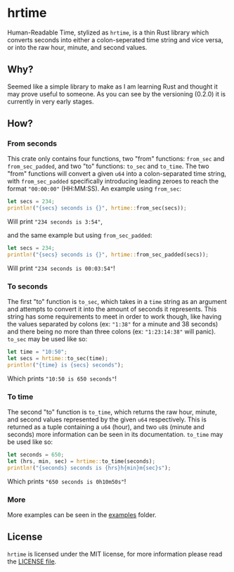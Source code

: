 # hrtime
Human-Readable Time, stylized as `hrtime`, is a thin Rust library which
converts seconds into either a colon-seperated time string and vice versa,
or into the raw hour, minute, and second values.

## Why?
Seemed like a simple library to make as I am learning Rust and thought it
may prove useful to someone. As you can see by the versioning (0.2.0) it
is currently in very early stages.

## How?

### From seconds
This crate only contains four functions, two "from" functions: `from_sec`
and `from_sec_padded`, and two "to" functions: `to_sec` and `to_time`.
The two "from" functions will convert a given `u64` into a colon-separated
time string, with `from_sec_padded` specifically introducing leading
zeroes to reach the format `"00:00:00"` (HH:MM:SS). An example using
`from_sec`:
```rust
let secs = 234;
println!("{secs} seconds is {}", hrtime::from_sec(secs));
```
Will print `"234 seconds is 3:54"`,

and the same example but using `from_sec_padded`:
```rust
let secs = 234;
println!("{secs} seconds is {}", hrtime::from_sec_padded(secs));
```
Will print `"234 seconds is 00:03:54"`!

### To seconds
The first "to" function is `to_sec`, which takes in a `time` string as an
argument and attempts to convert it into the amount of seconds it
represents. This string has some requirements to meet in order to work
though, like having the values separated by colons (ex: `"1:38"` for a
minute and 38 seconds) and there being no more than three colons (ex:
`"1:23:14:38"` will panic). `to_sec` may be used like so:
```rust
let time = "10:50";
let secs = hrtime::to_sec(time);
println!("{time} is {secs} seconds");
```
Which prints `"10:50 is 650 seconds"`!

### To time
The second "to" function is `to_time`, which returns the raw hour, minute,
and second values represented by the given `u64` respectively. This is
returned as a tuple containing a `u64` (hour), and two `u8`s (minute and
seconds) more information can be seen in its documentation. `to_time` may
be used like so:
```rust
let seconds = 650;
let (hrs, min, sec) = hrtime::to_time(seconds);
println!("{seconds} seconds is {hrs}h{min}m{sec}s");
```
Which prints `"650 seconds is 0h10m50s"`!

### More
More examples can be seen in the
[examples](https://github.com/marcelohdez/hrtime/tree/master/examples)
folder.

## License
`hrtime` is licensed under the MIT license, for more information please
read the
[LICENSE file](https://github.com/marcelohdez/hrtime/blob/master/LICENSE).
